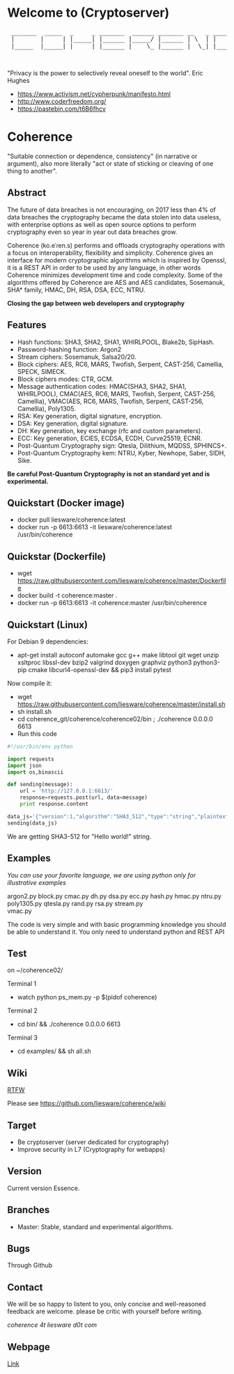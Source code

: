 # Welcome to (Cryptoserver)
<pre>
 _______  _____  _     _ _______  ______ _______ __   _ _______ _______
 |       |     | |_____| |______ |_____/ |______ | \  | |       |______
 |_____  |_____| |     | |______ |    \_ |______ |  \_| |_____  |______

 </pre>

"Privacy is the power to selectively reveal oneself to the world". Eric Hughes
- https://www.activism.net/cypherpunk/manifesto.html
- http://www.coderfreedom.org/
- https://pastebin.com/t6B6fhcv

# Coherence 

"Suitable connection or dependence, consistency" (in narrative or argument), also more literally "act or state of sticking or cleaving of one thing to another". 


## Abstract
The future of data breaches is not encouraging,  on 2017 less than 4% of data breaches the cryptography became the data stolen into data useless, with enterprise options as well as open source options to perform cryptography even so year in year out data breaches grow.

Coherence (ko.eˈɾen.s) performs and offloads cryptography operations with a focus on interoperability, flexibility and  simplicity. Coherence gives an interface for modern cryptographic algorithms which is inspired by Openssl, it is a REST API in order to be used by any language, in other words Coherence minimizes development time and code complexity. Some of the algorithms offered by Coherence are AES and AES candidates, Sosemanuk, SHA* family, HMAC, DH, RSA, DSA, ECC, NTRU.


**Closing the gap between web developers and cryptography**

 
## Features

* Hash functions: SHA3, SHA2, SHA1, WHIRLPOOL, Blake2b, SipHash.
* Password-hashing function: Argon2
* Stream ciphers: Sosemanuk, Salsa20/20.
* Block ciphers: AES, RC6, MARS, Twofish, Serpent, CAST-256, Camellia, SPECK, SIMECK.
* Block ciphers modes: CTR, GCM.
* Message authentication codes: HMAC(SHA3, SHA2, SHA1, WHIRLPOOL),  CMAC(AES, RC6, MARS, Twofish, Serpent, CAST-256, Camellia), VMAC(AES, RC6, MARS, Twofish, Serpent, CAST-256, Camellia), Poly1305.
* RSA: Key generation, digital signature, encryption.
* DSA: Key generation, digital signature.
* DH: Key generation, key exchange (rfc and custom parameters).
* ECC: Key generation, ECIES, ECDSA, ECDH, Curve25519, ECNR.
* Post-Quantum Cryptography sign: Qtesla, Dilithium, MQDSS, SPHINCS+.
* Post-Quantum Cryptography kem: NTRU, Kyber, Newhope, Saber, SIDH, Sike. 

**Be careful Post-Quantum Cryptography is not an standard yet and is experimental.**

## Quickstart (Docker image)

* docker pull liesware/coherence:latest
* docker run -p 6613:6613 -it liesware/coherence:latest /usr/bin/coherence

## Quickstar (Dockerfile)

* wget https://raw.githubusercontent.com/liesware/coherence/master/Dockerfile
* docker build -t coherence:master .
* docker run -p 6613:6613 -it  coherence:master /usr/bin/coherence

## Quickstart (Linux)

For Debian 9 dependencies:
* apt-get install autoconf automake gcc g++ make libtool git wget unzip xsltproc libssl-dev bzip2 valgrind doxygen graphviz python3 python3-pip cmake libcurl4-openssl-dev  && pip3 install pytest

Now compile it:
* wget https://raw.githubusercontent.com/liesware/coherence/master/install.sh
* sh install.sh
* cd coherence_git/coherence/coherence02/bin ; ./coherence 0.0.0.0 6613
* Run this code

```python 
#!/usr/bin/env python

import requests
import json
import os,binascii

def sending(message):
	url = 'http://127.0.0.1:6613/'
	response=requests.post(url, data=message)
	print response.content

data_js='{"version":1,"algorithm":"SHA3_512","type":"string","plaintext":"Hello world!"}'
sending(data_js)
```
We are getting SHA3-512 for "Hello world!" string.

## Examples 

_You can use your favorite language, we are using python only for illustrative examples_

argon2.py  block.py  cmac.py  dh.py  dsa.py  ecc.py  hash.py  hmac.py  ntru.py  poly1305.py  qtesla.py  rand.py  rsa.py  stream.py  
vmac.py

The code is very simple and with basic programming knowledge you should be able to understand it. You only need to understand python and REST API

## Test
on ~/coherence02/

Terminal 1
* watch python ps_mem.py -p $(pidof coherence)

Terminal 2
* cd bin/ && ./coherence 0.0.0.0 6613

Terminal 3
* cd examples/ && sh all.sh

## Wiki
[RTFW](https://en.wikipedia.org/wiki/RTFM)

Please see https://github.com/liesware/coherence/wiki

## Target

* Be cryptoserver (server dedicated for cryptography)
* Improve security in L7 (Cryptography for webapps)

## Version
Current version Essence.

## Branches

* Master: Stable, standard and experimental algorithms. 

## Bugs

Through Github

## Contact
We will be so happy to listent to you, only concise and well-reasoned feedback are welcome. please be critic with yourself before 
writing. 

_coherence 4t liesware d0t com_ 

## Webpage

[Link](https://coherence.liesware.com/)

